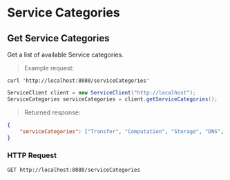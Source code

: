 # Service Categories

## Get Service Categories
 
Get a list of available Service categories.

> Example request:

```shell
curl 'http://localhost:8080/serviceCategories'
```

```java
ServiceClient client = new ServiceClient("http://localhost");
ServiceCategories serviceCategories = client.getServiceCategories();
```

> Returned response:

```json
{
	"serviceCategories": ["Transfer", "Computation", "Storage", "DNS", "Internet of Things"]
}
```

### HTTP Request

`GET http://localhost:8080/serviceCategories`